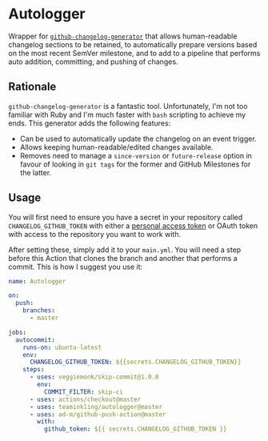 # Autologger

Wrapper for [`github-changelog-generator`](https://github.com/github-changelog-generator/github-changelog-generator) that allows human-readable changelog sections to be retained, to automatically prepare versions based on the most recent SemVer milestone, and to add to a pipeline that performs auto addition, committing, and pushing of changes.

## Rationale

`github-changelog-generator` is a fantastic tool. Unfortunately, I'm not too familiar with Ruby and I'm much faster with `bash` scripting to achieve my ends. This generator adds the following features:

- Can be used to automatically update the changelog on an event trigger.
- Allows keeping human-readable/edited changes available.
- Removes need to manage a `since-version` or `future-release` option in favour of looking in `git tags` for the former and GitHub Milestones for the latter.

## Usage

You will first need to ensure you have a secret in your repository called `CHANGELOG_GITHUB_TOKEN` with either a [personal access token](https://github.com/settings/tokens/new?description=GitHub%20Changelog%20Generator%20token) or OAuth token with access to the repository you want to work with.

After setting these, simply add it to your `main.yml`. You will need a step before this Action that clones the branch and another that performs a commit. This is how I suggest you use it:

```yml
name: Autologger

on:
  push:
    branches:
      - master

jobs:
  autocommit:
    runs-on: ubuntu-latest
    env:
      CHANGELOG_GITHUB_TOKEN: ${{secrets.CHANGELOG_GITHUB_TOKEN}}
    steps:
      - uses: veggiemonk/skip-commit@1.0.0
        env:
          COMMIT_FILTER: skip-ci
      - uses: actions/checkout@master
      - uses: teaminkling/autologger@master
      - uses: ad-m/github-push-action@master
        with:
          github_token: ${{ secrets.CHANGELOG_GITHUB_TOKEN }}
```
